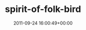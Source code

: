---
title:		"spirit-of-folk-bird"
type:		"photos"
mediatype:		"upload"
location:		"TBC"
date:		"2011-09-24 16:00:49+00:00"
album:		"nature"
filename:		"spirit-of-folk-bird.md"
series:		""
cl_public_id:		"nature/spirit-of-folk-bird"
cl_version:		1497005117
format:		"tiff"
bytes:		9860444
width:		2560
height:		1440
colours:
- "#609B04"
- "#88B445"
- "#79AF0F"
- "#343C3A"
- "#657174"
- "#75A435"
- "#3A7E00"
- "#E9EEF0"
- "#717A73"
- "#C3C9B4"
exposure_mode:		"Auto"
program:		"Aperture-priority AE"
aperture:		"16.0"
focal_length:		"200.0 mm"
iso:		"8000"
shutter_speed:		"1/800"
metering:		"Center-weighted average"
flash:		"Off, Did not fire"
white_balance:		"Custom"
colour_temp:		"5500"
has_crop:		"false"
orientation:		"Horizontal (normal)"
camera_model:		"NIKON D7000"
lens_info:		"18-200mm f/3.5-5.6"
artist:		"Matt Finucane"
x_resolution:		"300"
y_resolution:		"300"
---
